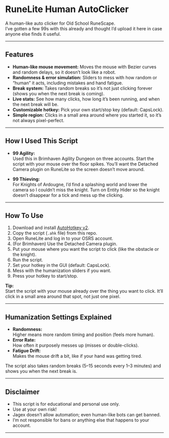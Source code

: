 # RuneLite Human AutoClicker

A human-like auto clicker for Old School RuneScape.  
I’ve gotten a few 99s with this already and thought I’d upload it here in case anyone else finds it useful.

---

## Features

- **Human-like mouse movement:** Moves the mouse with Bezier curves and random delays, so it doesn’t look like a robot.
- **Randomness & error simulation:** Sliders to mess with how random or “human” it acts, including mistakes and hand fatigue.
- **Break system:** Takes random breaks so it’s not just clicking forever (shows you when the next break is coming).
- **Live stats:** See how many clicks, how long it’s been running, and when the next break will be.
- **Customizable hotkey:** Pick your own start/stop key (default: CapsLock).
- **Simple region:** Clicks in a small area around where you started it, so it’s not always pixel-perfect.

---

## How I Used This Script

- **99 Agility:**  
  Used this in Brimhaven Agility Dungeon on three accounts. Start the script with your mouse over the floor spikes. You’ll want the Detached Camera plugin on RuneLite so the screen doesn’t move around.

- **99 Thieving:**  
  For Knights of Ardougne, I’d find a splashing world and lower the camera so I couldn’t miss the knight. Turn on Entity Hider so the knight doesn’t disappear for a tick and mess up the clicking.

---

## How To Use

1. Download and install [AutoHotkey v2](https://www.autohotkey.com/download/).
2. Copy the script (`.ahk` file) from this repo.
3. Open RuneLite and log in to your OSRS account.
4. (For Brimhaven) Use the Detached Camera plugin.
5. Put your mouse where you want the script to click (like the obstacle or the knight).
6. Run the script.
7. Set your hotkey in the GUI (default: CapsLock).
8. Mess with the humanization sliders if you want.
9. Press your hotkey to start/stop.

**Tip:**  
Start the script with your mouse already over the thing you want to click. It’ll click in a small area around that spot, not just one pixel.

---

## Humanization Settings Explained

- **Randomness:**  
  Higher means more random timing and position (feels more human).
- **Error Rate:**  
  How often it purposely messes up (misses or double-clicks).
- **Fatigue Drift:**  
  Makes the mouse drift a bit, like if your hand was getting tired.

The script also takes random breaks (5–15 seconds every 1–3 minutes) and shows you when the next break is.

---

## Disclaimer

- This script is for educational and personal use only.
- Use at your own risk!
- Jagex doesn’t allow automation; even human-like bots can get banned.
- I’m not responsible for bans or anything else that happens to your account.

---
